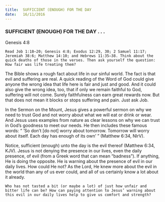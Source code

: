 ```yaml
---
title:  SUFFICIENT (ENOUGH) FOR THE DAY
date:   16/11/2016
---
```


### SUFFICIENT (ENOUGH) FOR THE DAY . . . 

Genesis 4:8

`Read Job 1:18–20; Genesis 4:8; Exodus 12:29, 30; 2 Samuel 11:17; Jeremiah 38:6; Matthew 14:10; and Hebrews 11:35–38. Think about the quick deaths of those in the verses. Then ask yourself the question: How fair was life treating them?`

The Bible shows a rough fact about life in our sinful world. The fact is that evil and suffering are real. A quick reading of the Word of God could give anyone the wrong idea that life here is fair and just and good. And it could also give the wrong idea, too, that if only we remain faithful to God, suffering will not come. Surely faithfulness can earn great rewards now. But that does not mean it blocks or stops suffering and pain. Just ask Job.

In the Sermon on the Mount, Jesus gives a powerful sermon on why we need to trust God and not worry about what we will eat or drink or wear. And Jesus uses examples from nature as clear lessons on why we can trust in God’s goodness to meet our needs. He then includes these famous words: “ ‘So don’t [do not] worry about tomorrow. Tomorrow will worry about itself. Each day has enough of its own’ ” (Matthew 6:34, NIrV).

Notice, sufficient (enough) unto the day is the evil thereof (Matthew 6:34, KJV). Jesus is not denying the presence in our lives, even the daily presence, of evil (from a Greek word that can mean “badness”). If anything, He is doing the opposite. He is warning about the presence of evil in our daily lives. How could He not? As the Lord, He knew more about the evil in the world than any of us ever could, and all of us certainly know a lot about it already.

`Who has not tasted a bit (or maybe a lot) of just how unfair and bitter life can be? How can paying attention to Jesus’ warning about this evil in our daily lives help to give us comfort and strength?`
